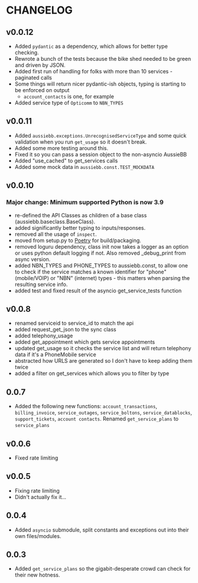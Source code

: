 # CHANGELOG

## v0.0.12

  - Added `pydantic` as a dependency, which allows for better type checking.
  - Rewrote a bunch of the tests because the bike shed needed to be green and driven by JSON.
  - Added first run of handling for folks with more than 10 services - paginated calls
  - Some things will return nicer pydantic-ish objects, typing is starting to be enforced on output
    - `account_contacts` is one, for example
  - Added service type of `Opticomm` to `NBN_TYPES`

## v0.0.11

  - Added `aussiebb.exceptions.UnrecognisedServiceType` and some quick validation when you run `get_usage` so it doesn't break.
  - Added some more testing around this.
  - Fixed it so you can pass a session object to the non-asyncio AussieBB
  - Added "use_cached" to get_services calls
  - Added some mock data in `aussiebb.const.TEST_MOCKDATA`

## v0.0.10

### Major change: Minimum supported Python is now 3.9

  - re-defined the API Classes as children of a base class (aussiebb.baseclass.BaseClass).
  - added significantly better typing to inputs/responses.
  - removed all the usage of `inspect`.
  - moved from setup.py to [Poetry](https://python-poetry.org) for build/packaging.
  - removed loguru dependency, class init now takes a logger as an option or uses python default logging if not. Also removed _debug_print from async version.
  - added NBN_TYPES and PHONE_TYPES to aussiebb.const, to allow one to check if the service matches a known identifier for "phone" (mobile/VOIP) or "NBN" (internet) types - this matters when parsing the resulting service info.
  - added test and fixed result of the asyncio get_service_tests function

## v0.0.8

  - renamed serviceid to service_id to match the api
  - added request_get_json to the sync class
  - added telephony_usage
  - added get_appointment which gets service appointments
  - updated get_usage so it checks the service list and will return telephony data if it's a PhoneMobile service
  - abstracted how URLS are generated so I don't have to keep adding them twice
  - added a filter on get_services which allows you to filter by type

## 0.0.7 

  - Added the following new functions: `account_transactions`, `billing_invoice`, `service_outages`, `service_boltons`, `service_datablocks`, `support_tickets`, `account contacts`. Renamed `get_service_plans` to `service_plans`

## v0.0.6 

  - Fixed rate limiting

## v0.0.5

  - Fixing rate limiting
  - Didn't actually fix it...

## 0.0.4 

  - Added `asyncio` submodule, split constants and exceptions out into their own files/modules.

## 0.0.3 

  - Added `get_service_plans` so the gigabit-desperate crowd can check for their new hotness.
